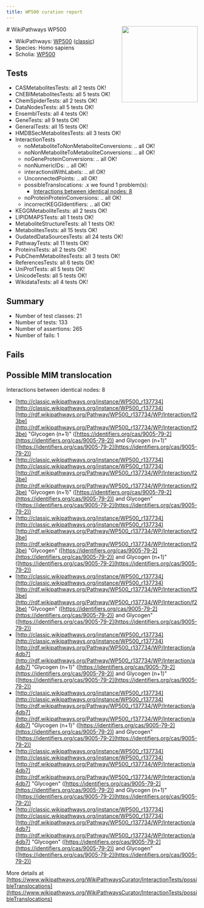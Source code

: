 ```yaml
---
title: WP500 curation report
---
```


<img style="float: right; width: 200px" src="https://upload.wikimedia.org/wikipedia/commons/thumb/8/83/Wplogo_with_text_500.png/640px-Wplogo_with_text_500.png" />
# WikiPathways WP500

* WikiPathways: [WP500](https://wikipathways.org/pathways/WP500) ([classic](https://classic.wikipathways.org/instance/WP500))
* Species: Homo sapiens
* Scholia: [WP500](https://scholia.toolforge.org/wikipathways/WP500)
## Tests
* CASMetabolitesTests: all 2 tests OK!
* ChEBIMetabolitesTests: all 5 tests OK!
* ChemSpiderTests: all 2 tests OK!
* DataNodesTests: all 5 tests OK!
* EnsemblTests: all 4 tests OK!
* GeneTests: all 9 tests OK!
* GeneralTests: all 15 tests OK!
* HMDBSecMetabolitesTests: all 3 tests OK!
* InteractionTests
    * noMetaboliteToNonMetaboliteConversions: .. all OK!
    * noNonMetaboliteToMetaboliteConversions: .. all OK!
    * noGeneProteinConversions: .. all OK!
    * nonNumericIDs: .. all OK!
    * interactionsWithLabels: .. all OK!
    * UnconnectedPoints: .. all OK!
    * possibleTranslocations: .x we found 1 problem(s):
        * [Interactions between identical nodes: 8](#1c11820d)
    * noProteinProteinConversions: .. all OK!
    * incorrectKEGGIdentifiers: .. all OK!
* KEGGMetaboliteTests: all 2 tests OK!
* LIPIDMAPSTests: all 1 tests OK!
* MetaboliteStructureTests: all 1 tests OK!
* MetabolitesTests: all 15 tests OK!
* OudatedDataSourcesTests: all 24 tests OK!
* PathwayTests: all 11 tests OK!
* ProteinsTests: all 2 tests OK!
* PubChemMetabolitesTests: all 3 tests OK!
* ReferencesTests: all 6 tests OK!
* UniProtTests: all 5 tests OK!
* UnicodeTests: all 5 tests OK!
* WikidataTests: all 4 tests OK!


## Summary

* Number of test classes: 21
* Number of tests: 133
* Number of assertions: 265
* Number of fails: 1

## Fails

<a name="1c11820d" />

## Possible MIM translocation

Interactions between identical nodes: 8

* [http://classic.wikipathways.org/instance/WP500_r137734](http://classic.wikipathways.org/instance/WP500_r137734) [http://rdf.wikipathways.org/Pathway/WP500_r137734/WP/Interaction/f23be](http://rdf.wikipathways.org/Pathway/WP500_r137734/WP/Interaction/f23be) "Glycogen (n+1)" ([https://identifiers.org/cas/9005-79-2](https://identifiers.org/cas/9005-79-2)) and 
Glycogen (n+1)" ([https://identifiers.org/cas/9005-79-2](https://identifiers.org/cas/9005-79-2))
* [http://classic.wikipathways.org/instance/WP500_r137734](http://classic.wikipathways.org/instance/WP500_r137734) [http://rdf.wikipathways.org/Pathway/WP500_r137734/WP/Interaction/f23be](http://rdf.wikipathways.org/Pathway/WP500_r137734/WP/Interaction/f23be) "Glycogen (n+1)" ([https://identifiers.org/cas/9005-79-2](https://identifiers.org/cas/9005-79-2)) and 
Glycogen" ([https://identifiers.org/cas/9005-79-2](https://identifiers.org/cas/9005-79-2))
* [http://classic.wikipathways.org/instance/WP500_r137734](http://classic.wikipathways.org/instance/WP500_r137734) [http://rdf.wikipathways.org/Pathway/WP500_r137734/WP/Interaction/f23be](http://rdf.wikipathways.org/Pathway/WP500_r137734/WP/Interaction/f23be) "Glycogen" ([https://identifiers.org/cas/9005-79-2](https://identifiers.org/cas/9005-79-2)) and 
Glycogen (n+1)" ([https://identifiers.org/cas/9005-79-2](https://identifiers.org/cas/9005-79-2))
* [http://classic.wikipathways.org/instance/WP500_r137734](http://classic.wikipathways.org/instance/WP500_r137734) [http://rdf.wikipathways.org/Pathway/WP500_r137734/WP/Interaction/f23be](http://rdf.wikipathways.org/Pathway/WP500_r137734/WP/Interaction/f23be) "Glycogen" ([https://identifiers.org/cas/9005-79-2](https://identifiers.org/cas/9005-79-2)) and 
Glycogen" ([https://identifiers.org/cas/9005-79-2](https://identifiers.org/cas/9005-79-2))
* [http://classic.wikipathways.org/instance/WP500_r137734](http://classic.wikipathways.org/instance/WP500_r137734) [http://rdf.wikipathways.org/Pathway/WP500_r137734/WP/Interaction/a4db7](http://rdf.wikipathways.org/Pathway/WP500_r137734/WP/Interaction/a4db7) "Glycogen (n+1)" ([https://identifiers.org/cas/9005-79-2](https://identifiers.org/cas/9005-79-2)) and 
Glycogen (n+1)" ([https://identifiers.org/cas/9005-79-2](https://identifiers.org/cas/9005-79-2))
* [http://classic.wikipathways.org/instance/WP500_r137734](http://classic.wikipathways.org/instance/WP500_r137734) [http://rdf.wikipathways.org/Pathway/WP500_r137734/WP/Interaction/a4db7](http://rdf.wikipathways.org/Pathway/WP500_r137734/WP/Interaction/a4db7) "Glycogen (n+1)" ([https://identifiers.org/cas/9005-79-2](https://identifiers.org/cas/9005-79-2)) and 
Glycogen" ([https://identifiers.org/cas/9005-79-2](https://identifiers.org/cas/9005-79-2))
* [http://classic.wikipathways.org/instance/WP500_r137734](http://classic.wikipathways.org/instance/WP500_r137734) [http://rdf.wikipathways.org/Pathway/WP500_r137734/WP/Interaction/a4db7](http://rdf.wikipathways.org/Pathway/WP500_r137734/WP/Interaction/a4db7) "Glycogen" ([https://identifiers.org/cas/9005-79-2](https://identifiers.org/cas/9005-79-2)) and 
Glycogen (n+1)" ([https://identifiers.org/cas/9005-79-2](https://identifiers.org/cas/9005-79-2))
* [http://classic.wikipathways.org/instance/WP500_r137734](http://classic.wikipathways.org/instance/WP500_r137734) [http://rdf.wikipathways.org/Pathway/WP500_r137734/WP/Interaction/a4db7](http://rdf.wikipathways.org/Pathway/WP500_r137734/WP/Interaction/a4db7) "Glycogen" ([https://identifiers.org/cas/9005-79-2](https://identifiers.org/cas/9005-79-2)) and 
Glycogen" ([https://identifiers.org/cas/9005-79-2](https://identifiers.org/cas/9005-79-2))


More details at [https://www.wikipathways.org/WikiPathwaysCurator/InteractionTests/possibleTranslocations](https://www.wikipathways.org/WikiPathwaysCurator/InteractionTests/possibleTranslocations)

